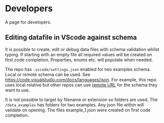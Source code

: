 # Developers

A page for developers.

## Editing datafile in VScode against schema

It is possible to create, edit or debug data files with
schema validation whilst typing. If starting with an empty
file all required values will be created on first code
completion. Properties, enums etc. will populate
when needed.

The repo has `.vscode/settings.json` enabled for two
examples schema. Local or remote schema can be
used. See https://code.visualstudio.com/docs/languages/json. For
example, this repo uses local relative but other repos can use
[remote URL](https://raw.githubusercontent.com/DiamondLightSource/ulims-json-schemas/refs/heads/main/schemas/examples/basic/1.0.1.json)
for the schema they want to use.

It is not possible to target by filename or extension
so folders are used. The `/data_examples` has folders for
two examples. Any json file within will validate on
opening. The files example_1.json were created on
first code completion.
